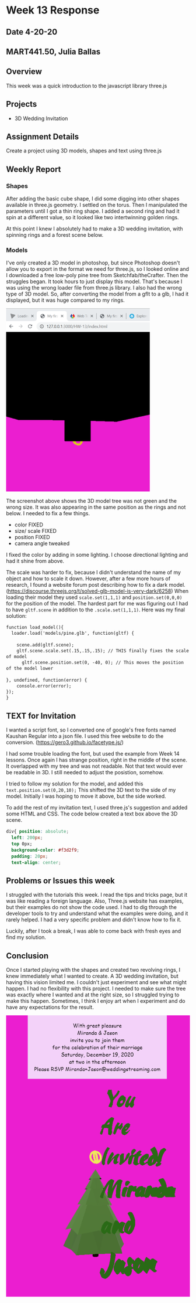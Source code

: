 # Week 13 Response
## Date 4-20-20
## MART441.50, Julia Ballas


## Overview

This week was a quick introduction to the javascript library three.js

## Projects

- 3D Wedding Invitation

## Assignment Details

Create a project using 3D models, shapes and text using three.js

## Weekly Report

### Shapes
After adding the basic cube shape, I did some digging into other shapes available in three.js geometry. I settled on the torus. Then I manipulated the parameters until I got a thin ring shape. I added a second ring and had it spin at a different value, so it looked like two intertwinning golden rings.

At this point I knew I absolutely had to make a 3D wedding invitation, with spinning rings and a forest scene below.

### Models

I've only created a 3D model in photoshop, but since Photoshop doesn't allow you to export in the format we need for three.js, so I looked online and I downloaded a free low-poly pine tree from Sketchfab/theCrafter. Then the struggles began. It took hours to just display this model. That's because I was using the wrong loader file from three.js library. I also had the wrong type of 3D model. So, after converting the model from a gflt to a glb, I had it displayed, but it was huge compared to my rings.

![finally, the model displays](screenshot_display1.png)

The screenshot above shows the 3D model tree was not green and the wrong size. It was also appearing in the same position as the rings and not below. I needed to fix a few things.

- color FIXED
- size/ scale FIXED
- position FIXED
- camera angle tweaked

I fixed the color by adding in some lighting. I choose directional lighting and had it shine from above.

The scale was harder to fix, because I didn't understand the name of my object and how to scale it down. However, after a few more hours of research, I found a website forum post describing how to fix a dark model. (https://discourse.threejs.org/t/solved-glb-model-is-very-dark/6258) When loading their model they used `scale.set(1,1,1)` and `position.set(0,0,0)` for the position of the model. The hardest part for me was figuring out I had to have `gltf.scene` in addition to the `.scale.set(1,1,1)`. Here was my final solution:

```JS
function load_model(){
  loader.load('models/pine.glb', function(gltf) {

    scene.add(gltf.scene);
    gltf.scene.scale.set(.15,.15,.15); // THIS finally fixes the scale of model
      gltf.scene.position.set(0, -40, 0); // This moves the position of the model lower

}, undefined, function(error) {
    console.error(error);
});
}
```

## TEXT for Invitation
I wanted a script font, so I converted one of google's free fonts named Kaushan Regular into a json file. I used this free website to do the conversion. (https://gero3.github.io/facetype.js/)

I had some trouble loading the font, but used the example from Week 14 lessons. Once again I has strange position, right in the middle of the scene. It overlapped with my tree and was not readable. Not that text would ever be readable in 3D. I still needed to adjust the posistion, somehow.

I tried to follow my solution for the model, and added this `text.position.set(0,20,10);` This shifted the 3D text to the side of my model. Initially I was hoping to move it above, but the side worked.

To add the rest of my invitation text, I used three.js's suggestion and added some HTML and CSS. The code below created a text box above the 3D scene.

```CSS
div{ position: absolute;
  left: 200px;
  top 0px;
  background-color: #f3d2f9;
  padding: 20px;
  text-align: center;
  ```

## Problems or Issues this week

I struggled with the tutorials this week. I read the tips and tricks page, but it was like reading a foreign language. Also, Three.js website has examples, but their examples do not show the code used. I had to dig through the developer tools to try and understand what the examples were doing, and it rarely helped. I had a very specific problem and didn't know how to fix it.

Luckily, after I took a break, I was able to come back with fresh eyes and find my solution.

## Conclusion

Once I started playing with the shapes and created two revolving rings, I knew immediately what I wanted to create. A 3D wedding invitation, but having this vision limited me. I couldn't just experiment and see what might happen. I had no flexibility with this project. I needed to make sure the tree was exactly where I wanted and at the right size, so I struggled trying to make this happen. Sometimes, I think I enjoy art when I experiment and do have any expectations for the result.

 ![Mockup 3D Wedding invitation](screenshot_final.png)
